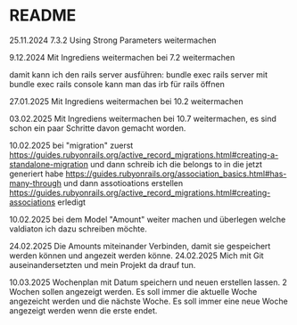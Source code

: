 # README

25.11.2024 7.3.2 Using Strong Parameters weitermachen

9.12.2024 Mit Ingrediens weitermachen bei 7.2 weitermachen

damit kann ich den rails server ausführen: bundle exec rails server
mit  bundle exec rails console kann man das irb für rails öffnen

27.01.2025 Mit Ingrediens weitermachen bei 10.2 weitermachen

03.02.2025 Mit Ingrediens weitermachen bei 10.7 weitermachen, es sind schon ein paar Schritte davon gemacht worden.

10.02.2025 bei "migration" zuerst https://guides.rubyonrails.org/active_record_migrations.html#creating-a-standalone-migration und dann schreib ich die belongs to in die jetzt generiert habe https://guides.rubyonrails.org/association_basics.html#has-many-through und dann assotioations erstellen https://guides.rubyonrails.org/active_record_migrations.html#creating-associations erledigt

10.02.2025 bei dem Model "Amount" weiter machen und überlegen welche valdiaton ich dazu schreiben möchte. 

24.02.2025 Die Amounts miteinander Verbinden, damit sie gespeichert werden können und angezeit werden könne. 
24.02.2025 Mich mit Git auseinandersetzten und mein Projekt da drauf tun. 

10.03.2025 Wochenplan mit Datum speichern und neuen erstellen lassen. 2 Wochen sollen angezeigt werden. Es soll immer die aktuelle Woche angezeicht werden und die nächste Woche. Es soll immer eine neue Woche angezeigt werden wenn die erste endet.